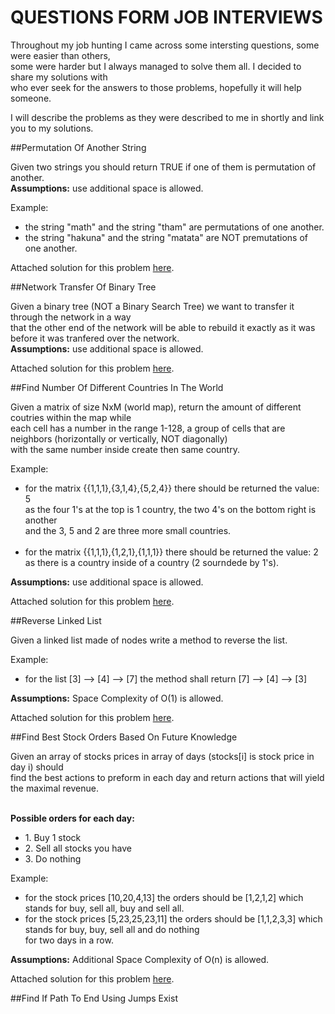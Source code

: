 # QUESTIONS FORM JOB INTERVIEWS

Throughout my job hunting I came across some intersting questions, some were easier than others,<br>some were harder but I always managed to solve them all. I decided to share my solutions with<br>who ever seek for the answers to those problems, hopefully it will help someone.

I will describe the problems as they were described to me in shortly and link you to my solutions.

##Permutation Of Another String

Given two strings you should return TRUE if one of them is permutation of another.<br>
<b>Assumptions:</b> use additional space is allowed.

Example:
<ul>
<li>the string "math" and the string "tham" are permutations of one another.</li>
<li>the string "hakuna" and the string "matata" are NOT premutations of one another.</li>
</ul>

Attached solution for this problem [here](https://github.com/omrigami/interview-questions/blob/master/isPermutationOfAnother.java "Solution").

##Network Transfer Of Binary Tree

Given a binary tree (NOT a Binary Search Tree) we want to transfer it through the network in a way<br>that the other end of the network will be able to rebuild it exactly as it was before it was tranfered over the network.<br>
<b>Assumptions:</b> use additional space is allowed.

Attached solution for this problem [here](https://github.com/omrigami/interview-questions/blob/master/NetworkTransferBinaryTree.java "Solution").

##Find Number Of Different Countries In The World

Given a matrix of size NxM (world map), return the amount of different coutries within the map while<br>
each cell has a number in the range 1-128, a group of cells that are neighbors (horizontally or vertically, NOT diagonally)<br>
with the same number inside create then same country.

Example:
<ul>
	<li>
	for the matrix {{1,1,1},{3,1,4},{5,2,4}} there should be returned the value: 5<br>
	as the four 1's at the top is 1 country, the two 4's on the bottom right is another<br>
	and the 3, 5 and 2 are three more small countries.
	</li><br><li>
	for the matrix {{1,1,1},{1,2,1},{1,1,1}} there should be returned the value: 2<br>
	as there is a country inside of a country (2 sourndede by 1's).
	</li>
</ul>

<b>Assumptions:</b> use additional space is allowed.

Attached solution for this problem [here](https://github.com/omrigami/interview-questions/blob/master/FindNumberOfCountries.java "Solution").

##Reverse Linked List

Given a linked list made of nodes write a method to reverse the list.

Example:
<ul>
	<li>
	for the list [3] --> [4] --> [7] the method shall return [7] --> [4] --> [3]
	</li>
</ul>

<b>Assumptions:</b> Space Complexity of O(1) is allowed.

Attached solution for this problem [here](https://github.com/omrigami/interview-questions/blob/master/reverseLinkedList.java "Solution").


##Find Best Stock Orders Based On Future Knowledge

Given an array of stocks prices in array of days (stocks[i] is stock price in day i) should<br>
find the best actions to preform in each day and return actions that will yield the maximal revenue.<br><br>

<b>Possible orders for each day:</b>
<ul>
	<li>1. Buy 1 stock</li>
	<li>2. Sell all stocks you have</li>
	<li>3. Do nothing</li>
</ul>

Example:
<ul>
	<li>
	for the stock prices [10,20,4,13] the orders should be [1,2,1,2] which stands for buy, sell all, buy and sell all.
	</li>
	<li>
	for the stock prices [5,23,25,23,11] the orders should be [1,1,2,3,3] which stands for buy, buy, sell all and do nothing<br>
	for two days in a row.
	</li>
</ul>

<b>Assumptions:</b> Additional Space Complexity of O(n) is allowed.

Attached solution for this problem [here](https://github.com/omrigami/interview-questions/blob/master/StocksRevenue.java "Solution").


##Find If Path To End Using Jumps Exist
